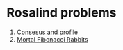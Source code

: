 # Rosalind problems

1. [Consesus and profile]( https://rosalind.info/problems/cons/)
2. [Mortal Fibonacci Rabbits](https://rosalind.info/problems/fibd/)
